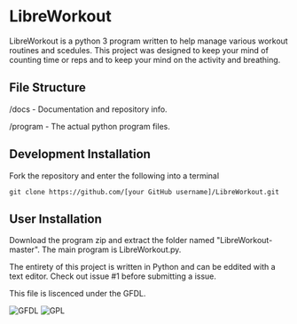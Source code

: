 # LibreWorkout
LibreWorkout is a python 3 program written to help manage various workout routines and scedules. This project was designed to keep your mind of counting time or reps and to keep your mind on the activity and breathing.

## File Structure
/docs - Documentation and repository info.

/program - The actual python program files.

## Development Installation
Fork the repository and enter the following into a terminal
```
git clone https://github.com/[your GitHub username]/LibreWorkout.git
```
## User Installation
Download the program zip and extract the folder named "LibreWorkout-master". The main program is LibreWorkout.py.

The entirety of this project is written in Python and can be eddited with a text editor.
Check out issue #1 before submitting a issue.

This file is liscenced under the GFDL.

![GFDL](https://www.gnu.org/graphics/gfdl-logo-small.png) ![GPL](https://www.gnu.org/graphics/gplv3-127x51.png)
